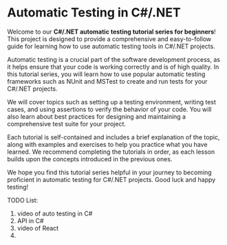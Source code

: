 # Automatic Testing in C#/.NET


Welcome to our **C#/.NET automatic testing tutorial series for beginners**! This project is designed to provide a comprehensive and easy-to-follow guide for learning how to use automatic testing tools in C#/.NET projects.

Automatic testing is a crucial part of the software development process, as it helps ensure that your code is working correctly and is of high quality. In this tutorial series, you will learn how to use popular automatic testing frameworks such as NUnit and MSTest to create and run tests for your C#/.NET projects.

We will cover topics such as setting up a testing environment, writing test cases, and using assertions to verify the behavior of your code. You will also learn about best practices for designing and maintaining a comprehensive test suite for your project.

Each tutorial is self-contained and includes a brief explanation of the topic, along with examples and exercises to help you practice what you have learned. We recommend completing the tutorials in order, as each lesson builds upon the concepts introduced in the previous ones.

We hope you find this tutorial series helpful in your journey to becoming proficient in automatic testing for C#/.NET projects. Good luck and happy testing!

TODO List:
1. video of auto testing in C#
2. API in C#
3. video of React
4. 
